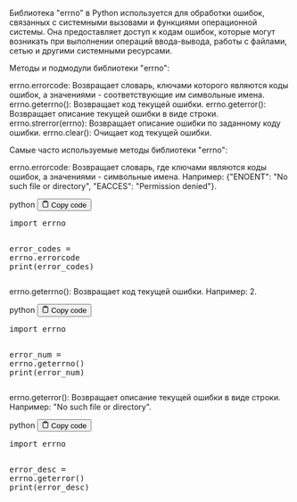 <p>Библиотека "errno" в Python используется для обработки ошибок, связанных с системными вызовами и функциями операционной системы.
Она предоставляет доступ к кодам ошибок, которые могут возникать
при выполнении операций ввода-вывода, работы с файлами, сетью и другими системными ресурсами.</p>
<p>Методы и подмодули библиотеки "errno":</p>
<p>errno.errorcode: Возвращает словарь, ключами которого являются коды ошибок, а значениями - соответствующие им символьные имена.
errno.geterrno(): Возвращает код текущей ошибки.
errno.geterror(): Возвращает описание текущей ошибки в виде строки.
errno.strerror(errno): Возвращает описание ошибки по заданному коду ошибки.
errno.clear(): Очищает код текущей ошибки.</p>
<p>Самые часто используемые методы библиотеки "errno":</p>
<p>errno.errorcode: Возвращает словарь, где ключами являются коды ошибок, а значениями - символьные имена.
Например: {"ENOENT": "No such file or directory", "EACCES": "Permission denied"}.</p>
<div class="code-element">
<div class="lang-line">
  <text>python</text>
  <button class="copy-button"
          id="code3e7222170fd9ab8b0f3858e1d5844f00b"
          onclick="copyCode(code3e7222170fd9ab8b0f3858e1d5844f00, code3e7222170fd9ab8b0f3858e1d5844f00b)">
    <svg stroke="currentColor"
         fill="none"
         stroke-width="2"
         viewBox="0 0 24 24"
         stroke-linecap="round"
         stroke-linejoin="round"
         class="h-4 w-4"
         height="1em"
         width="1em"
         xmlns="http://www.w3.org/2000/svg">
      <path d="M16 4h2a2 2 0 0 1 2 2v14a2 2 0 0 1-2 2H6a2 2 0 0 1-2-2V6a2 2 0 0 1 2-2h2"></path>
      <rect x="8" y="2" width="8" height="4" rx="1" ry="1"></rect>
    </svg>
    <text>Copy code</text>
  </button>

</div>
<div class="code" id="code3e7222170fd9ab8b0f3858e1d5844f00"><div class="highlight"><pre><span></span><span class="kn">import</span> <span class="nn">errno</span>

<span class="n">error_codes</span> <span class="o">=</span> <span class="n">errno</span><span class="o">.</span><span class="n">errorcode</span>
<span class="nb">print</span><span class="p">(</span><span class="n">error_codes</span><span class="p">)</span>
</pre></div></div>
</div>

<p>errno.geterrno(): Возвращает код текущей ошибки. Например: 2.</p>
<div class="code-element">
<div class="lang-line">
  <text>python</text>
  <button class="copy-button"
          id="code59f9d06903ca53e7ef7dffd9c4c0dc3db"
          onclick="copyCode(code59f9d06903ca53e7ef7dffd9c4c0dc3d, code59f9d06903ca53e7ef7dffd9c4c0dc3db)">
    <svg stroke="currentColor"
         fill="none"
         stroke-width="2"
         viewBox="0 0 24 24"
         stroke-linecap="round"
         stroke-linejoin="round"
         class="h-4 w-4"
         height="1em"
         width="1em"
         xmlns="http://www.w3.org/2000/svg">
      <path d="M16 4h2a2 2 0 0 1 2 2v14a2 2 0 0 1-2 2H6a2 2 0 0 1-2-2V6a2 2 0 0 1 2-2h2"></path>
      <rect x="8" y="2" width="8" height="4" rx="1" ry="1"></rect>
    </svg>
    <text>Copy code</text>
  </button>

</div>
<div class="code" id="code59f9d06903ca53e7ef7dffd9c4c0dc3d"><div class="highlight"><pre><span></span><span class="kn">import</span> <span class="nn">errno</span>

<span class="n">error_num</span> <span class="o">=</span> <span class="n">errno</span><span class="o">.</span><span class="n">geterrno</span><span class="p">()</span>
<span class="nb">print</span><span class="p">(</span><span class="n">error_num</span><span class="p">)</span>
</pre></div></div>
</div>

<p>errno.geterror(): Возвращает описание текущей ошибки в виде строки. Например: "No such file or directory".</p>
<div class="code-element">
<div class="lang-line">
  <text>python</text>
  <button class="copy-button"
          id="code7cb3a380ba5190609a6bb672e120a718b"
          onclick="copyCode(code7cb3a380ba5190609a6bb672e120a718, code7cb3a380ba5190609a6bb672e120a718b)">
    <svg stroke="currentColor"
         fill="none"
         stroke-width="2"
         viewBox="0 0 24 24"
         stroke-linecap="round"
         stroke-linejoin="round"
         class="h-4 w-4"
         height="1em"
         width="1em"
         xmlns="http://www.w3.org/2000/svg">
      <path d="M16 4h2a2 2 0 0 1 2 2v14a2 2 0 0 1-2 2H6a2 2 0 0 1-2-2V6a2 2 0 0 1 2-2h2"></path>
      <rect x="8" y="2" width="8" height="4" rx="1" ry="1"></rect>
    </svg>
    <text>Copy code</text>
  </button>

</div>
<div class="code" id="code7cb3a380ba5190609a6bb672e120a718"><div class="highlight"><pre><span></span><span class="kn">import</span> <span class="nn">errno</span>

<span class="n">error_desc</span> <span class="o">=</span> <span class="n">errno</span><span class="o">.</span><span class="n">geterror</span><span class="p">()</span>
<span class="nb">print</span><span class="p">(</span><span class="n">error_desc</span><span class="p">)</span>
</pre></div></div>
</div>